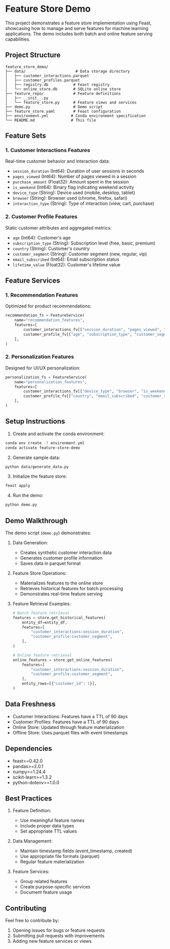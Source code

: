# Feature Store Demo

This project demonstrates a feature store implementation using Feast, showcasing how to manage and serve features for machine learning applications. The demo includes both batch and online feature serving capabilities.

## Project Structure

```
feature_store_demo/
├── data/                      # Data storage directory
│   ├── customer_interactions.parquet
│   ├── customer_profiles.parquet
│   ├── registry.db           # Feast registry
│   └── online_store.db       # SQLite online store
├── feature_repo/             # Feature definitions
│   ├── __init__.py
│   └── feature_store.py      # Feature views and services
├── demo.py                   # Demo script
├── feature_store.yaml        # Feast configuration
├── environment.yml          # Conda environment specification
└── README.md                # This file
```

## Feature Sets

### 1. Customer Interactions Features
Real-time customer behavior and interaction data:
- `session_duration` (Int64): Duration of user sessions in seconds
- `pages_viewed` (Int64): Number of pages viewed in a session
- `purchase_amount` (Float32): Amount spent in the session
- `is_weekend` (Int64): Binary flag indicating weekend activity
- `device_type` (String): Device used (mobile, desktop, tablet)
- `browser` (String): Browser used (chrome, firefox, safari)
- `interaction_type` (String): Type of interaction (view, cart, purchase)

### 2. Customer Profile Features
Static customer attributes and aggregated metrics:
- `age` (Int64): Customer's age
- `subscription_type` (String): Subscription level (free, basic, premium)
- `country` (String): Customer's country
- `customer_segment` (String): Customer segment (new, regular, vip)
- `email_subscribed` (Int64): Email subscription status
- `lifetime_value` (Float32): Customer's lifetime value

## Feature Services

### 1. Recommendation Features
Optimized for product recommendations:
```python
recommendation_fs = FeatureService(
    name="recommendation_features",
    features=[
        customer_interactions_fv[["session_duration", "pages_viewed", "purchase_amount", "interaction_type"]],
        customer_profile_fv[["age", "subscription_type", "customer_segment", "lifetime_value"]],
    ],
)
```

### 2. Personalization Features
Designed for UI/UX personalization:
```python
personalization_fs = FeatureService(
    name="personalization_features",
    features=[
        customer_interactions_fv[["device_type", "browser", "is_weekend"]],
        customer_profile_fv[["country", "email_subscribed", "customer_segment"]],
    ],
)
```

## Setup Instructions

1. Create and activate the conda environment:
```bash
conda env create -f environment.yml
conda activate feature-store-demo
```

2. Generate sample data:
```bash
python data/generate_data.py
```

3. Initialize the feature store:
```bash
feast apply
```

4. Run the demo:
```bash
python demo.py
```

## Demo Walkthrough

The demo script (`demo.py`) demonstrates:

1. Data Generation:
   - Creates synthetic customer interaction data
   - Generates customer profile information
   - Saves data in parquet format

2. Feature Store Operations:
   - Materializes features to the online store
   - Retrieves historical features for batch processing
   - Demonstrates real-time feature serving

3. Feature Retrieval Examples:
   ```python
   # Batch feature retrieval
   features = store.get_historical_features(
       entity_df=entity_df,
       features=[
           "customer_interactions:session_duration",
           "customer_profile:customer_segment",
       ],
   )

   # Online feature retrieval
   online_features = store.get_online_features(
       features=[
           "customer_interactions:session_duration",
           "customer_profile:customer_segment",
       ],
       entity_rows=[{"customer_id": 1}],
   )
   ```

## Data Freshness

- Customer Interactions: Features have a TTL of 90 days
- Customer Profiles: Features have a TTL of 90 days
- Online Store: Updated through feature materialization
- Offline Store: Uses parquet files with event timestamps

## Dependencies

- feast==0.42.0
- pandas>=2.0.1
- numpy>=1.24.4
- scikit-learn>=1.3.2
- python-dotenv>=1.0.0

## Best Practices

1. Feature Definition:
   - Use meaningful feature names
   - Include proper data types
   - Set appropriate TTL values

2. Data Management:
   - Maintain timestamp fields (event_timestamp, created)
   - Use appropriate file formats (parquet)
   - Regular feature materialization

3. Feature Services:
   - Group related features
   - Create purpose-specific services
   - Document feature usage

## Contributing

Feel free to contribute by:
1. Opening issues for bugs or feature requests
2. Submitting pull requests with improvements
3. Adding new feature services or views
